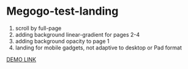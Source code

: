 # Megogo-test-landing

1. scroll by full-page
2. adding background linear-gradient for pages 2-4
3. adding background opacity to page 1
4. landing for mobile gadgets, not adaptive to desktop or Pad format

[DEMO LINK](https://manankin.github.io/Megogo-web_mobile_landing/)